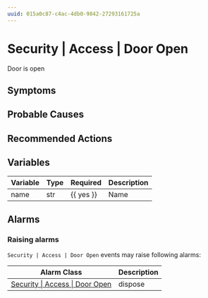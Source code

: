 ```yaml
---
uuid: 015a0c87-c4ac-4db0-9842-27293161725a
---
```

# Security | Access | Door Open

Door is open

## Symptoms

## Probable Causes

## Recommended Actions

## Variables

Variable | Type | Required | Description
--- | --- | --- | ---
name | str | {{ yes }} | Name

## Alarms

### Raising alarms

`Security | Access | Door Open` events may raise following alarms:

Alarm Class | Description
--- | ---
[Security \| Access \| Door Open](../../../alarm-classes/security/access/door-open.md) | dispose
